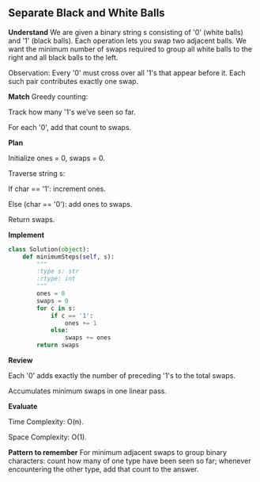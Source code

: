 ## Separate Black and White Balls
**Understand**
We are given a binary string s consisting of '0' (white balls) and '1' (black balls). Each operation lets you swap two adjacent balls. We want the minimum number of swaps required to group all white balls to the right and all black balls to the left.

Observation: Every '0' must cross over all '1's that appear before it. Each such pair contributes exactly one swap.

**Match**
Greedy counting:

Track how many '1's we’ve seen so far.

For each '0', add that count to swaps.

**Plan**

Initialize ones = 0, swaps = 0.

Traverse string s:

If char == '1': increment ones.

Else (char == '0'): add ones to swaps.

Return swaps.

**Implement**
```py
class Solution(object):
    def minimumSteps(self, s):
        """
        :type s: str
        :rtype: int
        """
        ones = 0
        swaps = 0
        for c in s:
            if c == '1':
                ones += 1
            else:
                swaps += ones
        return swaps
```

**Review**

Each '0' adds exactly the number of preceding '1's to the total swaps.

Accumulates minimum swaps in one linear pass.

**Evaluate**

Time Complexity: O(n).

Space Complexity: O(1).

**Pattern to remember**
For minimum adjacent swaps to group binary characters: count how many of one type have been seen so far; whenever encountering the other type, add that count to the answer.